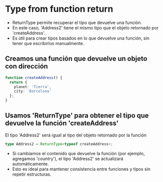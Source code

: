 # Type from function return

- ReturnType permite recuperar el tipo que devuelve una función.
- En este caso, 'Address2' tiene el mismo tipo que el objeto retornado por 'createAddress'.
- Es útil para crear tipos basados en lo que devuelve una función, sin tener que escribirlos manualmente.

## Creamos una función que devuelve un objeto con dirección

```ts
function createAddress() {
  return {
    planet: 'Tierra',
    city: 'Barcelona'
  };
}
```

## Usamos 'ReturnType' para obtener el tipo que devuelve la función 'createAddress'

El tipo 'Address2' será igual al tipo del objeto retornado por la función

```ts
type Address2 = ReturnType<typeof createAddress>;
```

- Si cambiamos el contenido que devuelve la función (por ejemplo, agregamos 'country'), el tipo 'Address2' se actualizará automáticamente.
- Esto es ideal para mantener consistencia entre funciones y tipos sin repetir estructuras.
